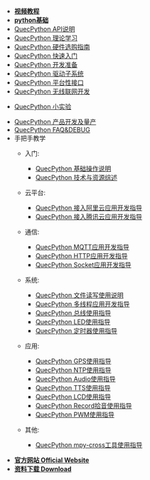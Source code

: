<!-- docs/_sidebar.md -->

<!-- * [**手把手教程**](/zh-cn/sbs/) -->
<!-- * [**视频教程**](https://space.bilibili.com/491326023/channel/detail?cid=150963) -->
* [**视频教程**](https://space.bilibili.com/491326023/channel/detail?cid=150963)
* [**python基础**](/zh-cn/python/)
* [QuecPython API说明](/zh-cn/api/)
* [QuecPython 理论学习](/zh-cn/QuecPythonTheory/)
* [QuecPython 硬件选购指南](/zh-cn/QuecPythonHW/)
* [QuecPython 快速入门](/zh-cn/QuecPythonHelloWord/)
* [QuecPython 开发准备](/zh-cn/QuecPythonPrepare/)
* [QuecPython 驱动子系统](/zh-cn/QuecPythonSub/)
* [QuecPython 平台性接口](/zh-cn/QuecPythonInterface/)
* [QuecPython 无线联网开发](/zh-cn/QuecPythonWirelessNetwork/)
<!-- * [QuecPython 网络应用开发](/zh-cn/study/) -->
<!-- * [QuecPython 云服务](/zh-cn/study/) -->
* [QuecPython 小实验](/zh-cn/QuecPythonTest/)
<!-- * [QuecPython 应用编程框架](/zh-cn/study/) -->
<!-- * [QuecPython Solution方案开发](/zh-cn/study/) -->
* [QuecPython 产品开发及量产](/zh-cn/QuecPythonMP/)
* [QuecPython FAQ&DEBUG](https://python.quectel.com/wiki/zh-cn/QuecPythonFAQ&DEBUG/FAQ&Debug.pdf)
* 手把手教学
	* 入门:
		* [QuecPython 基础操作说明](/zh-cn/sbs/basic.md)
		* [QuecPython 技术与资源综述](https://qpy.quectel.com/wiki/zh-cn/sbs/res/res.pdf)
	* 云平台:
		* [QuecPython 接入阿里云应用开发指导](/zh-cn/sbs/aliyun.md)
		* [QuecPython 接入腾讯云应用开发指导](/zh-cn/sbs/tencentyun.md)
		
	* 通信:
		* [QuecPython MQTT应用开发指导](/zh-cn/sbs/mqtt.md)
		* [QuecPython HTTP应用开发指导](/zh-cn/sbs/http.md)
		* [QuecPython Socket应用开发指导](/zh-cn/sbs/socket.md)
		
	* 系统:
		* [QuecPython 文件读写使用说明](/zh-cn/sbs/file.md)
		* [QuecPython 多线程应用开发指导](/zh-cn/sbs/thread.md)
		* [QuecPython 总线使用指导](/zh-cn/sbs/bus.md)
		* [QuecPython LED使用指导](/zh-cn/sbs/led.md)
		* [QuecPython 定时器使用指导](/zh-cn/sbs/timer.md)
		
	* 应用:
		* [QuecPython GPS使用指导](/zh-cn/sbs/gps.md)
		* [QuecPython NTP使用指导](/zh-cn/sbs/ntp.md)
		* [QuecPython Audio使用指导](/zh-cn/sbs/audio.md)
		* [QuecPython TTS使用指导](/zh-cn/sbs/tts.md)
		* [QuecPython LCD使用指导](/zh-cn/sbs/lcd.md)
		* [QuecPython Record拾音使用指导](/zh-cn/sbs/record.md)
		* [QuecPython PWM使用指导](/zh-cn/sbs/pwm.md)
		
	* 其他:
		* [QuecPython mpy-cross工具使用指导](/zh-cn/sbs/mpycross.md)
		
<!-- * [**资料下载**](//qpy.quectel.com/down.html) -->

<!-- * [**Wiki 首页 Home**](/) -->
* [**官方网站 Official Website**](//python.quectel.com)
* [**资料下载 Download**](//python.quectel.com/download)
